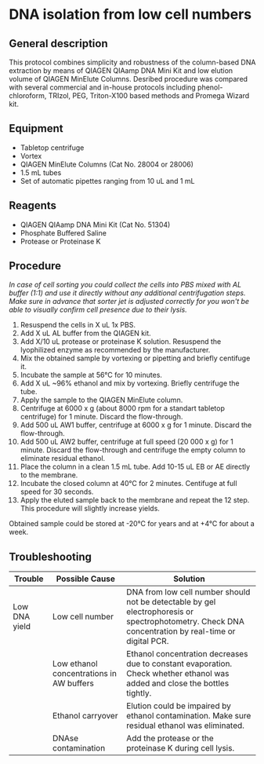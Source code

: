 DNA isolation from low cell numbers
===============================
General description
-------------------------------
This protocol combines simplicity and robustness of the column-based DNA extraction by means of QIAGEN QIAamp DNA Mini Kit 
and low elution volume of QIAGEN MinElute Columns. Desribed procedure was compared with several commercial and in-house
protocols including phenol-chloroform, TRIzol, PEG, Triton-X100 based methods and Promega Wizard kit. 

Equipment
-------------------------------
* Tabletop centrifuge
* Vortex
* QIAGEN MinElute Columns (Cat No. 28004 or 28006)
* 1.5 mL tubes
* Set of automatic pipettes ranging from 10 uL and 1 mL

Reagents
-------------------------------
* QIAGEN QIAamp DNA Mini Kit (Cat No. 51304)
* Phosphate Buffered Saline
* Protease or Proteinase K

Procedure
-------------------------------
*In case of cell sorting you could collect the cells into PBS mixed with AL buffer (1:1) and use it directly without any additional centrifugation steps.
Make sure in advance that sorter jet is adjusted correctly for you won't be able to visually confirm cell presence due to their lysis.*

1. Resuspend the cells in X uL 1x PBS.
2. Add X uL AL buffer from the QIAGEN kit.
3. Add X/10 uL protease or proteinase K solution. Resuspend the lyophilized enzyme as recommended by the manufacturer.
4. Mix the obtained sample by vortexing or pipetting and briefly centifuge it.
5. Incubate the sample at 56°C for 10 minutes.
6. Add X uL ~96% ethanol and mix by vortexing. Briefly centrifuge the tube.
7. Apply the sample to the QIAGEN MinElute column.
8. Centrifuge at 6000 x g (about 8000 rpm for a standart tabletop centrifuge) for 1 minute. Discard the flow-through.
9. Add 500 uL AW1 buffer, centrifuge at 6000 x g for 1 minute. Discard the flow-through.
10. Add 500 uL AW2 buffer, centrifuge at full speed (20 000 x g) for 1 minute. Discard the flow-through and centrifuge the empty column to eliminate residual ethanol.
11. Place the column in a clean 1.5 mL tube. Add 10-15 uL EB or AE directly to the membrane.
12. Incubate the closed column at 40°C for 2 minutes. Centifuge at full speed for 30 seconds.
13. Apply the eluted sample back to the membrane and repeat the 12 step. This procedure will slightly increase yields.

Obtained sample could be stored at -20°C for years and at +4°C for about a week.

Troubleshooting
-------------------------------

| Trouble       | Possible Cause                           | Solution                                                                                                                                            |
|---------------|------------------------------------------|-----------------------------------------------------------------------------------------------------------------------------------------------------|
| Low DNA yield | Low cell number                          | DNA from low cell number should not be detectable by gel electrophoresis or spectrophotometry. Check DNA concentration by real-time or digital PCR. |
|               | Low ethanol concentrations in AW buffers | Ethanol concentration decreases due to constant evaporation. Check whether ethanol was added and close the bottles tightly.                         |
|               | Ethanol carryover                        | Elution could be impaired by ethanol contamination. Make sure residual ethanol was eliminated.                                                      |
|               | DNAse contamination                      | Add the protease or the proteinase K during cell lysis.                                                                                             |

